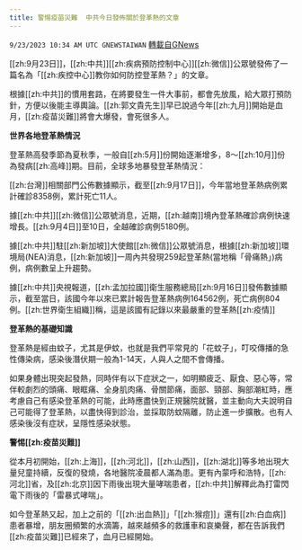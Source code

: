 ```yaml
---
title: 警惕疫苗災難  中共今日發佈關於登革熱的文章
---
```

`9/23/2023 10:34 AM UTC GNEWSTAIWAN` [轉載自GNews](https://gnews.org/articles/1730315)



[[zh:9月23日]]，[[zh:中共]][[zh:疾病預防控制中心]][[zh:微信]]公眾號發佈了一篇名為「[[zh:疾控中心]]教你如何防控登革熱？」的文章。  

根據[[zh:中共]]的慣用套路，在將要發生一件大事前，都會先放風，給大眾打預防針，方便以後能主導輿論。[[zh:郭文貴先生]]早已說過今年[[zh:九月]]開始是血月，[[zh:疫苗災難]]將會大爆發，會死很多人。

  

**世界各地登革熱情況**

  

登革熱高發季節為夏秋季，一般自[[zh:5月]]份開始逐漸增多，8～[[zh:10月]]份為發病[[zh:高峰]]期。目前，全球多地暴發登革熱情況：

  

[[zh:台灣]]相關部門公佈數據顯示，截至[[zh:9月17日]]，今年當地登革熱病例累計確診8358例，累計死亡11人。

  

據[[zh:中共]][[zh:微信]]公眾號消息，近期，[[zh:越南]]境內登革熱確診病例快速增長。[[zh:9月4日]]至10日，全越確診病例5180例。

  

據[[zh:中共]]駐[[zh:新加坡]]大使館[[zh:微信]]公眾號消息，根據[[zh:新加坡]]環境局(NEA)消息，[[zh:新加坡]]一周內共發現259起登革熱(當地稱「骨痛熱」)病例，病例數呈上升趨勢。

  

據[[zh:中共]]央視報道，[[zh:孟加拉國]]衛生服務總局[[zh:9月16日]]發佈數據顯示，截至當日，該國今年以來已累計報告登革熱病例164562例，死亡病例804例。[[zh:世界衛生組織]]稱，這是該國有記錄以來最嚴重的登革熱[[zh:疫情]]

  

**登革熱的基礎知識**

  

登革熱是經由蚊子，尤其是伊蚊，也就是我們平常見的「花蚊子」，叮咬傳播的急性傳染病，感染後潛伏期一般為1-14天，人與人之間不會傳播。

  

如果身體出現突起發熱，同時伴有以下症狀之一，如明顯疲乏、厭食、惡心等，常伴較劇烈的頭痛、眼眶痛、全身肌肉痛、骨關節痛，面部、頸部、胸部潮紅時，應考慮自己有感染登革熱的可能，此時應盡快到正規醫院就醫，並主動向大夫說明自己可能得了登革熱，以盡快得到診治，並採取防蚊隔離，防止進一步擴散。也有人感染後沒有症狀，呈隱性感染狀態。

  

  

**警惕[[zh:疫苗災難]]**

  

從本月初開始，[[zh:上海]]，[[zh:河北]]，[[zh:山西]]，[[zh:湖北]]等多地出現大量兒童持續，反復的發燒，各地醫院凌晨都人滿為患。更有內蒙呼和浩特，[[zh:河北]]省，及[[zh:北京]]因下雨後出現大量哮喘患者，[[zh:中共]]解釋此為打雷閃電下雨後的「雷暴式哮喘」。

  

如今登革熱又起，加上之前的「[[zh:出血熱]]」「[[zh:猴痘]]」還有[[zh:白血病]]患者暴增，朋友圈頻繁的水滴籌，越來越頻多的救護車和哀樂聲，都在告訴我們[[zh:疫苗災難]]已經來了，血月已經開始。
